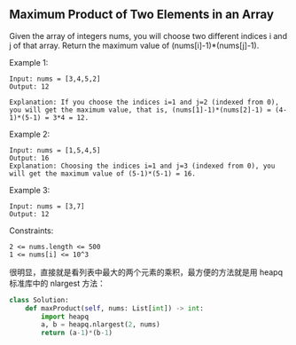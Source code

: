 ## Maximum Product of Two Elements in an Array

Given the array of integers nums, you will choose two different indices i and j of that array. Return the maximum value of (nums[i]-1)\*(nums[j]-1).

Example 1:

```
Input: nums = [3,4,5,2]
Output: 12

Explanation: If you choose the indices i=1 and j=2 (indexed from 0), you will get the maximum value, that is, (nums[1]-1)*(nums[2]-1) = (4-1)*(5-1) = 3*4 = 12.
```

Example 2:

```
Input: nums = [1,5,4,5]
Output: 16
Explanation: Choosing the indices i=1 and j=3 (indexed from 0), you will get the maximum value of (5-1)*(5-1) = 16.
```

Example 3:

```
Input: nums = [3,7]
Output: 12
```

Constraints:

```
2 <= nums.length <= 500
1 <= nums[i] <= 10^3
```

很明显，直接就是看列表中最大的两个元素的乘积，最方便的方法就是用 heapq 标准库中的 nlargest 方法：

```python
class Solution:
    def maxProduct(self, nums: List[int]) -> int:
        import heapq
        a, b = heapq.nlargest(2, nums)
        return (a-1)*(b-1)
```

